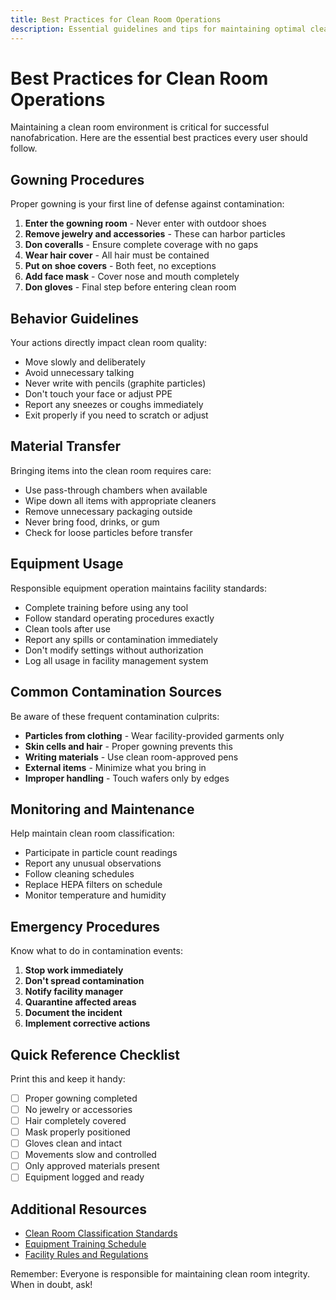```yaml
---
title: Best Practices for Clean Room Operations
description: Essential guidelines and tips for maintaining optimal clean room conditions and protocols
---
```


# Best Practices for Clean Room Operations

Maintaining a clean room environment is critical for successful nanofabrication. Here are the essential best practices every user should follow.

## Gowning Procedures

Proper gowning is your first line of defense against contamination:

1. **Enter the gowning room** - Never enter with outdoor shoes
2. **Remove jewelry and accessories** - These can harbor particles
3. **Don coveralls** - Ensure complete coverage with no gaps
4. **Wear hair cover** - All hair must be contained
5. **Put on shoe covers** - Both feet, no exceptions
6. **Add face mask** - Cover nose and mouth completely
7. **Don gloves** - Final step before entering clean room

## Behavior Guidelines

Your actions directly impact clean room quality:

- Move slowly and deliberately
- Avoid unnecessary talking
- Never write with pencils (graphite particles)
- Don't touch your face or adjust PPE
- Report any sneezes or coughs immediately
- Exit properly if you need to scratch or adjust

## Material Transfer

Bringing items into the clean room requires care:

- Use pass-through chambers when available
- Wipe down all items with appropriate cleaners
- Remove unnecessary packaging outside
- Never bring food, drinks, or gum
- Check for loose particles before transfer

## Equipment Usage

Responsible equipment operation maintains facility standards:

- Complete training before using any tool
- Follow standard operating procedures exactly
- Clean tools after use
- Report any spills or contamination immediately
- Don't modify settings without authorization
- Log all usage in facility management system

## Common Contamination Sources

Be aware of these frequent contamination culprits:

- **Particles from clothing** - Wear facility-provided garments only
- **Skin cells and hair** - Proper gowning prevents this
- **Writing materials** - Use clean room-approved pens
- **External items** - Minimize what you bring in
- **Improper handling** - Touch wafers only by edges

## Monitoring and Maintenance

Help maintain clean room classification:

- Participate in particle count readings
- Report any unusual observations
- Follow cleaning schedules
- Replace HEPA filters on schedule
- Monitor temperature and humidity

## Emergency Procedures

Know what to do in contamination events:

1. **Stop work immediately**
2. **Don't spread contamination**
3. **Notify facility manager**
4. **Quarantine affected areas**
5. **Document the incident**
6. **Implement corrective actions**

## Quick Reference Checklist

Print this and keep it handy:

- ☐ Proper gowning completed
- ☐ No jewelry or accessories
- ☐ Hair completely covered
- ☐ Mask properly positioned
- ☐ Gloves clean and intact
- ☐ Movements slow and controlled
- ☐ Only approved materials present
- ☐ Equipment logged and ready

## Additional Resources

- [Clean Room Classification Standards](/docs/standards/)
- [Equipment Training Schedule](/docs/training/)
- [Facility Rules and Regulations](/docs/rules/)

Remember: Everyone is responsible for maintaining clean room integrity. When in doubt, ask!

